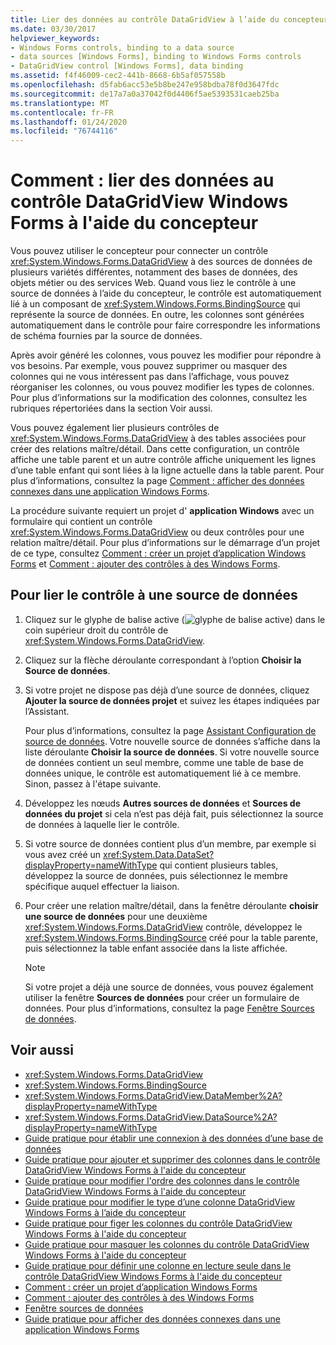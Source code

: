 ```yaml
---
title: Lier des données au contrôle DataGridView à l’aide du concepteur
ms.date: 03/30/2017
helpviewer_keywords:
- Windows Forms controls, binding to a data source
- data sources [Windows Forms], binding to Windows Forms controls
- DataGridView control [Windows Forms], data binding
ms.assetid: f4f46009-cec2-441b-8668-6b5af057558b
ms.openlocfilehash: d5fab6acc53e5b8be247e958bdba78f0d3647fdc
ms.sourcegitcommit: de17a7a0a37042f0d4406f5ae5393531caeb25ba
ms.translationtype: MT
ms.contentlocale: fr-FR
ms.lasthandoff: 01/24/2020
ms.locfileid: "76744116"
---
```

# <a name="how-to-bind-data-to-the-windows-forms-datagridview-control-using-the-designer"></a>Comment : lier des données au contrôle DataGridView Windows Forms à l'aide du concepteur
Vous pouvez utiliser le concepteur pour connecter un contrôle <xref:System.Windows.Forms.DataGridView> à des sources de données de plusieurs variétés différentes, notamment des bases de données, des objets métier ou des services Web. Quand vous liez le contrôle à une source de données à l’aide du concepteur, le contrôle est automatiquement lié à un composant de <xref:System.Windows.Forms.BindingSource> qui représente la source de données. En outre, les colonnes sont générées automatiquement dans le contrôle pour faire correspondre les informations de schéma fournies par la source de données.

 Après avoir généré les colonnes, vous pouvez les modifier pour répondre à vos besoins. Par exemple, vous pouvez supprimer ou masquer des colonnes qui ne vous intéressent pas dans l’affichage, vous pouvez réorganiser les colonnes, ou vous pouvez modifier les types de colonnes. Pour plus d’informations sur la modification des colonnes, consultez les rubriques répertoriées dans la section Voir aussi.

 Vous pouvez également lier plusieurs contrôles de <xref:System.Windows.Forms.DataGridView> à des tables associées pour créer des relations maître/détail. Dans cette configuration, un contrôle affiche une table parent et un autre contrôle affiche uniquement les lignes d’une table enfant qui sont liées à la ligne actuelle dans la table parent. Pour plus d’informations, consultez la page [Comment : afficher des données connexes dans une application Windows Forms](https://docs.microsoft.com/previous-versions/visualstudio/visual-studio-2013/57tx3hhe(v=vs.120)).

 La procédure suivante requiert un projet d' **application Windows** avec un formulaire qui contient un contrôle <xref:System.Windows.Forms.DataGridView> ou deux contrôles pour une relation maître/détail. Pour plus d’informations sur le démarrage d’un projet de ce type, consultez [Comment : créer un projet d’application Windows Forms](/visualstudio/ide/step-1-create-a-windows-forms-application-project) et [Comment : ajouter des contrôles à des Windows Forms](how-to-add-controls-to-windows-forms.md).

## <a name="to-bind-the-control-to-a-data-source"></a>Pour lier le contrôle à une source de données

1. Cliquez sur le glyphe de balise active (![glyphe de balise active](./media/vs-winformsmttagglyph.gif "VS_WinFormSmtTagGlyph")) dans le coin supérieur droit du contrôle de <xref:System.Windows.Forms.DataGridView>.

2. Cliquez sur la flèche déroulante correspondant à l’option **Choisir la Source de données**.

3. Si votre projet ne dispose pas déjà d’une source de données, cliquez **Ajouter la source de données projet** et suivez les étapes indiquées par l’Assistant.

     Pour plus d’informations, consultez la page [Assistant Configuration de source de données](https://docs.microsoft.com/previous-versions/visualstudio/visual-studio-2013/w4dd7z6t(v=vs.120)). Votre nouvelle source de données s’affiche dans la liste déroulante **Choisir la source de données**. Si votre nouvelle source de données contient un seul membre, comme une table de base de données unique, le contrôle est automatiquement lié à ce membre. Sinon, passez à l'étape suivante.

4. Développez les nœuds **Autres sources de données** et **Sources de données du projet** si cela n’est pas déjà fait, puis sélectionnez la source de données à laquelle lier le contrôle.

5. Si votre source de données contient plus d’un membre, par exemple si vous avez créé un <xref:System.Data.DataSet?displayProperty=nameWithType> qui contient plusieurs tables, développez la source de données, puis sélectionnez le membre spécifique auquel effectuer la liaison.

6. Pour créer une relation maître/détail, dans la fenêtre déroulante **choisir une source de données** pour une deuxième <xref:System.Windows.Forms.DataGridView> contrôle, développez le <xref:System.Windows.Forms.BindingSource> créé pour la table parente, puis sélectionnez la table enfant associée dans la liste affichée.

    > [!NOTE]
    > Si votre projet a déjà une source de données, vous pouvez également utiliser la fenêtre **Sources de données** pour créer un formulaire de données. Pour plus d’informations, consultez la page [Fenêtre Sources de données](https://docs.microsoft.com/previous-versions/visualstudio/visual-studio-2013/6ckyxa83(v=vs.120)).

## <a name="see-also"></a>Voir aussi

- <xref:System.Windows.Forms.DataGridView>
- <xref:System.Windows.Forms.BindingSource>
- <xref:System.Windows.Forms.DataGridView.DataMember%2A?displayProperty=nameWithType>
- <xref:System.Windows.Forms.DataGridView.DataSource%2A?displayProperty=nameWithType>
- [Guide pratique pour établir une connexion à des données d’une base de données](https://docs.microsoft.com/previous-versions/visualstudio/visual-studio-2013/fxk9yw1t(v=vs.120))
- [Guide pratique pour ajouter et supprimer des colonnes dans le contrôle DataGridView Windows Forms à l'aide du concepteur](add-and-remove-columns-in-the-datagrid-using-the-designer.md)
- [Guide pratique pour modifier l'ordre des colonnes dans le contrôle DataGridView Windows Forms à l'aide du concepteur](change-the-order-of-columns-in-the-datagrid-using-the-designer.md)
- [Guide pratique pour modifier le type d’une colonne DataGridView Windows Forms à l’aide du concepteur](change-the-type-of-a-wf-datagridview-column-using-the-designer.md)
- [Guide pratique pour figer les colonnes du contrôle DataGridView Windows Forms à l'aide du concepteur](freeze-columns-in-the-datagrid-using-the-designer.md)
- [Guide pratique pour masquer les colonnes du contrôle DataGridView Windows Forms à l'aide du concepteur](hide-columns-in-the-datagrid-using-the-designer.md)
- [Guide pratique pour définir une colonne en lecture seule dans le contrôle DataGridView Windows Forms à l'aide du concepteur](make-columns-read-only-in-the-datagrid-using-the-designer.md)
- [Comment : créer un projet d’application Windows Forms](/visualstudio/ide/step-1-create-a-windows-forms-application-project)
- [Comment : ajouter des contrôles à des Windows Forms](how-to-add-controls-to-windows-forms.md)
- [Fenêtre sources de données](https://docs.microsoft.com/previous-versions/visualstudio/visual-studio-2013/6ckyxa83(v=vs.120))
- [Guide pratique pour afficher des données connexes dans une application Windows Forms](https://docs.microsoft.com/previous-versions/visualstudio/visual-studio-2013/57tx3hhe(v=vs.120))
